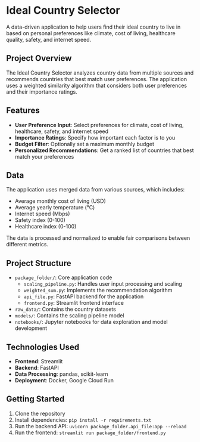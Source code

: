 # Ideal Country Selector

A data-driven application to help users find their ideal country to live in based on personal preferences like climate, cost of living, healthcare quality, safety, and internet speed.

## Project Overview

The Ideal Country Selector analyzes country data from multiple sources and recommends countries that best match user preferences. The application uses a weighted similarity algorithm that considers both user preferences and their importance ratings.

## Features

- **User Preference Input**: Select preferences for climate, cost of living, healthcare, safety, and internet speed
- **Importance Ratings**: Specify how important each factor is to you
- **Budget Filter**: Optionally set a maximum monthly budget
- **Personalized Recommendations**: Get a ranked list of countries that best match your preferences

## Data

The application uses merged data from various sources, which includes:
- Average monthly cost of living (USD)
- Average yearly temperature (°C)
- Internet speed (Mbps)
- Safety index (0-100)
- Healthcare index (0-100)

The data is processed and normalized to enable fair comparisons between different metrics.

## Project Structure

- `package_folder/`: Core application code
  - `scaling_pipeline.py`: Handles user input processing and scaling
  - `weighted_sum.py`: Implements the recommendation algorithm
  - `api_file.py`: FastAPI backend for the application
  - `frontend.py`: Streamlit frontend interface
- `raw_data/`: Contains the country datasets
- `models/`: Contains the scaling pipeline model
- `notebooks/`: Jupyter notebooks for data exploration and model development

## Technologies Used

- **Frontend**: Streamlit
- **Backend**: FastAPI
- **Data Processing**: pandas, scikit-learn
- **Deployment**: Docker, Google Cloud Run

## Getting Started

1. Clone the repository
2. Install dependencies: `pip install -r requirements.txt`
3. Run the backend API: `uvicorn package_folder.api_file:app --reload`
4. Run the frontend: `streamlit run package_folder/frontend.py`


